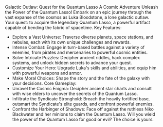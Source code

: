 Galactic Outlaw: Quest for the Quantum Lasso
A Cosmic Adventure
Unleash the Power of the Quantum Lasso!
Embark on an epic journey through the vast expanse of the cosmos as Luka Bloodstone, a lone galactic outlaw. Your quest: to acquire the legendary Quantum Lasso, a powerful artifact capable of bending the fabric of spacetime.
Key Features:
 * Explore a Vast Universe: Traverse diverse planets, space stations, and nebulas, each with its own unique challenges and rewards.
 * Intense Combat: Engage in turn-based battles against a variety of enemies, from pirates and mercenaries to powerful cosmic entities.
 * Solve Intricate Puzzles: Decipher ancient riddles, hack complex systems, and unlock hidden secrets to advance your quest.
 * Customize Your Hero: Upgrade Luka's skills and abilities, and equip him with powerful weapons and armor.
 * Make Moral Choices: Shape the story and the fate of the galaxy with your decisions.
Core Gameplay:
 * Unravel the Cosmic Enigma: Decipher ancient star charts and consult with wise elders to uncover the secrets of the Quantum Lasso.
 * Infiltrate the Syndicate Stronghold: Breach the heavily fortified base, outsmart the Syndicate's elite guards, and confront powerful enemies.
 * Confront the Harbinger of Shadows: Face off against the ruthless Niko Blackwater and her minions to claim the Quantum Lasso.
Will you wield the power of the Quantum Lasso for good or evil? The choice is yours.
